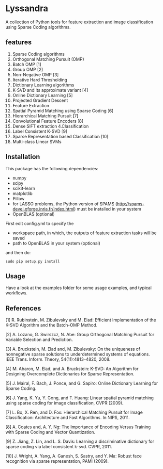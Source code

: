 # Lyssandra #
A collection of Python tools for feature extraction and image classification using Sparse Coding algorithms.

## features ##

1. Sparse Coding algorithms
 1. Orthogonal Matching Pursuit (OMP)
 2. Batch OMP [1]
 3. Group OMP [2]
 4. Non-Negative OMP [3]
 5. Iterative Hard Thresholding
2. Dictionary Learning algorithms
 1. K-SVD and its approximate variant [4]
 2. Online Dictionary Learning [5]
 3. Projected Gradient Descent
3. Feature Extraction
 1. Spatial Pyramid Matching using Sparse Coding [6]
 2. Hierarchical Matching Pursuit [7]
 3. Convolutional Feature Encoders [8]
 4. Dense SIFT extraction
4.Classification
 1. Label Consistent K-SVD [9]
 2. Sparse Representation based Classification [10]
 3. Multi-class Linear SVMs

## Installation ##

This package has the following dependencies:

* numpy
* scipy
* scikit-learn
* matplotlib
* Pillow
* for LASSO problems, the Python version of SPAMS (http://spams-devel.gforge.inria.fr/index.html)
  must be installed in your system
* OpenBLAS (optional)

First edit config.yml to specify the
* workspace path, in which, the outputs of feature extraction tasks will be saved
* path to OpenBLAS in your system (optional)

and then do:

    sudo pip setup.py install


## Usage ##
Have a look at the examples folder for some usage examples, and typical workflows.

## References ##

[1] R. Rubinstein, M. Zibulevsky and M. Elad: Efficient Implementation of the K-SVD Algorithm
and the Batch-OMP Method.

[2] A. Lozano, G. Swirszcz, N. Abe: Group Orthogonal Matching Pursuit for
Variable Selection and Prediction.

[3] A. Bruckstein, M. Elad and, M. Zibulevsky: On the
uniqueness of nonnegative sparse solutions to underdetermined
systems of equations. IEEE Trans. Inform.
Theory, 54(11):4813–4820, 2008.

[4] M. Aharon, M. Elad, and A. Bruckstein: K-SVD: An Algorithm for Designing Overcomplete
Dictionaries for Sparse Representation.

[5] J. Mairal, F. Bach, J. Ponce, and G. Sapiro:  Online Dictionary Learning for Sparse Coding.

[6] J. Yang, K. Yu, Y. Gong, and T. Huang: Linear spatial pyramid matching using sparse coding
for image classification, CVPR (2009).

[7] L. Bo, X. Ren, and D. Fox: Hierarchical Matching Pursuit
for Image Classification: Architecture and Fast Algorithms.
In NIPS, 2011.

[8] A. Coates and, A. Y. Ng: The Importance of Encoding Versus Training with Sparse Coding
and Vector Quantization.

[9] Z. Jiang, Z. Lin, and L. S. Davis: Learning a discriminative dictionary for sparse coding via
label consistent k-svd. CVPR, 2011.

[10] J. Wright, A. Yang, A. Ganesh, S. Sastry, and Y. Ma: Robust face recognition via sparse
representation, PAMI (2009).
